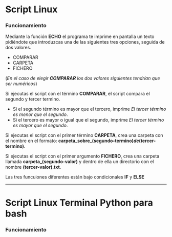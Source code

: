 # Script Linux

### Funcionamiento

Mediante la función **ECHO** el programa te imprime en pantalla un texto pidiéndote que introduzcas una de las siguientes tres opciones, seguida de dos valores.
- COMPARAR
- CARPETA
- FICHERO
  
(*En el caso de elegir **COMPARAR** los dos valores siguientes tendrían que ser numéricos*)

Si ejecutas el script con el término **COMPARAR**, el script compara el segundo y tercer termino.
- Si el segundo término es mayor que el tercero, imprime *El tercer término es menor que el segundo*.
- Si el tercero es mayor o igual que el segundo, imprime *El tercer término es mayor que el segundo*.

Si ejecutas el script con el primer término **CARPETA**, crea una carpeta con el nombre en el formato: **carpeta_sobre_(segundo-termino)_de_(tercer-termino)**.

Si ejecutas el script con el primer argumento **FICHERO**, crea una carpeta llamada **carpeta_(segundo-valor)** y dentro de ella un directorio con el nombre **(tercer-valor).txt**.

Las tres funcuiones diferentes están bajo condicionales **IF** y **ELSE**

----------------------------------------------------------------------------------------------------------------------------------------------------------------------

# Script Linux Terminal Python para bash

### Funcionamiento

